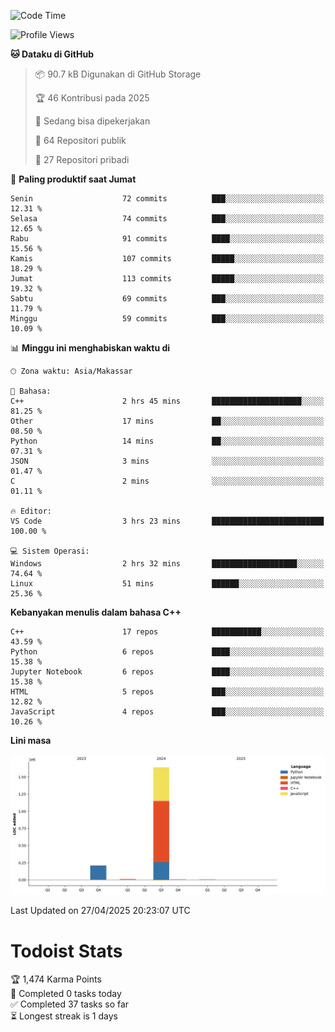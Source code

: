 <!--START_SECTION:waka-->
![Code Time](http://img.shields.io/badge/Code%20Time-178%20hrs%2032%20mins-blue)

![Profile Views](http://img.shields.io/badge/Profil%20dilihat-6-blue)

**🐱 Dataku di GitHub** 

> 📦 90.7 kB Digunakan di GitHub Storage 
 > 
> 🏆 46 Kontribusi pada 2025
 > 
> 💼 Sedang bisa dipekerjakan
 > 
> 📜 64 Repositori publik 
 > 
> 🔑 27 Repositori pribadi 
 > 
📅 **Paling produktif saat Jumat** 

```text
Senin                    72 commits          ███░░░░░░░░░░░░░░░░░░░░░░   12.31 % 
Selasa                   74 commits          ███░░░░░░░░░░░░░░░░░░░░░░   12.65 % 
Rabu                     91 commits          ████░░░░░░░░░░░░░░░░░░░░░   15.56 % 
Kamis                    107 commits         █████░░░░░░░░░░░░░░░░░░░░   18.29 % 
Jumat                    113 commits         █████░░░░░░░░░░░░░░░░░░░░   19.32 % 
Sabtu                    69 commits          ███░░░░░░░░░░░░░░░░░░░░░░   11.79 % 
Minggu                   59 commits          ███░░░░░░░░░░░░░░░░░░░░░░   10.09 % 
```


📊 **Minggu ini menghabiskan waktu di** 

```text
🕑︎ Zona waktu: Asia/Makassar

💬 Bahasa: 
C++                      2 hrs 45 mins       ████████████████████░░░░░   81.25 % 
Other                    17 mins             ██░░░░░░░░░░░░░░░░░░░░░░░   08.50 % 
Python                   14 mins             ██░░░░░░░░░░░░░░░░░░░░░░░   07.31 % 
JSON                     3 mins              ░░░░░░░░░░░░░░░░░░░░░░░░░   01.47 % 
C                        2 mins              ░░░░░░░░░░░░░░░░░░░░░░░░░   01.11 % 

🔥 Editor: 
VS Code                  3 hrs 23 mins       █████████████████████████   100.00 % 

💻 Sistem Operasi: 
Windows                  2 hrs 32 mins       ███████████████████░░░░░░   74.64 % 
Linux                    51 mins             ██████░░░░░░░░░░░░░░░░░░░   25.36 % 
```

**Kebanyakan menulis dalam bahasa C++** 

```text
C++                      17 repos            ███████████░░░░░░░░░░░░░░   43.59 % 
Python                   6 repos             ████░░░░░░░░░░░░░░░░░░░░░   15.38 % 
Jupyter Notebook         6 repos             ████░░░░░░░░░░░░░░░░░░░░░   15.38 % 
HTML                     5 repos             ███░░░░░░░░░░░░░░░░░░░░░░   12.82 % 
JavaScript               4 repos             ███░░░░░░░░░░░░░░░░░░░░░░   10.26 % 
```



**Lini masa**

![Lines of Code chart](https://raw.githubusercontent.com/yusuf601/yusuf601/main/assets/bar_graph.png)


 Last Updated on 27/04/2025 20:23:07 UTC
<!--END_SECTION:waka-->
# Todoist Stats

<!-- TODO-IST:START -->
🏆  1,474 Karma Points           
🌸  Completed 0 tasks today           
✅  Completed 37 tasks so far           
⏳  Longest streak is 1 days
<!-- TODO-IST:END -->
